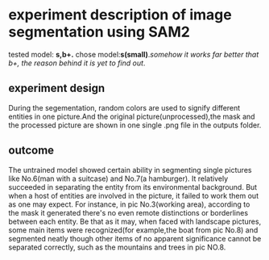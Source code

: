 # experiment description of image segmentation using SAM2

tested model: **s,b+.**
chose model:**s(small)**.*somehow it works far better that b+, the reason behind it is yet to find out*.

## experiment design

During the segementation, random colors are used to signify different entities in one picture.And the original picture(unprocessed),the mask and the processed picture are shown in one single .png file in the outputs folder.

## outcome

The untrained model showed certain ability in segmenting single pictures like No.6(man with a suitcase) and No.7(a hamburger). It relatively succeeded in separating the entity from its environmental background. But when a host of entities are involved in the picture, it failed to work them out as one may expect. For instance, in pic No.3(working area), according to the mask it generated there's no even remote distinctions or borderlines between each entity. Be that as it may, when faced with landscape pictures, some main items were recognized(for example,the boat from pic No.8) and segmented neatly though other items of no apparent significance cannot be separated correctly, such as the mountains and trees in pic NO.8. 

